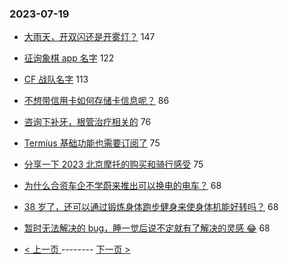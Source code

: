 ### 2023-07-19 
- [大雨天，开双闪还是开雾灯？](https://www.v2ex.com/t/957913) 147
- [征询象棋 app 名字](https://www.v2ex.com/t/957995) 122
- [CF 战队名字](https://www.v2ex.com/t/957930) 113
- [不想带信用卡如何存储卡信息呢？](https://www.v2ex.com/t/957908) 86
- [咨询下补牙，根管治疗相关的](https://www.v2ex.com/t/957858) 76
- [Termius 基础功能也需要订阅了](https://www.v2ex.com/t/957837) 75
- [分享一下 2023 北京摩托的购买和骑行感受](https://www.v2ex.com/t/957867) 75
- [为什么合资车企不学蔚来推出可以换电的电车？](https://www.v2ex.com/t/957956) 68
- [38 岁了，还可以通过锻炼身体跑步健身来使身体机能好转吗？](https://www.v2ex.com/t/957799) 68
- [暂时无法解决的 bug，睡一觉后说不定就有了解决的灵感 😂](https://www.v2ex.com/t/957844) 68 

- [ < 上一页 ](https://github.com/able8/v2ex-hot-record/blob/master/2023-07-18.md) -------- [ 下一页 > ](https://github.com/able8/v2ex-hot-record/blob/master/2023-07-20.md)